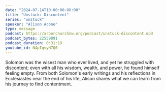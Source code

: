 ```yaml
---
date: "2024-07-14T10:00:00-08:00"
title: "Unstuck: Discontent"
series: "unstuck"
speaker: "Alison Acone"
type: message
podcast: https://arborchurchnw.org/podcast/unstuck-discontent.mp3
podcast_bytes: 22559891
podcast_duration: 0:31:19
youtube_id: N4pIqvyH7Q0
---
```


Solomon was the wisest man who ever lived, and yet he struggled with discontent; even with all his wisdom, wealth, and power, he found himself feeling empty. From both Solomon's early writings and his reflections in Ecclesiastes near the end of his life, Alison shares what we can learn from his journey to find contentment.
